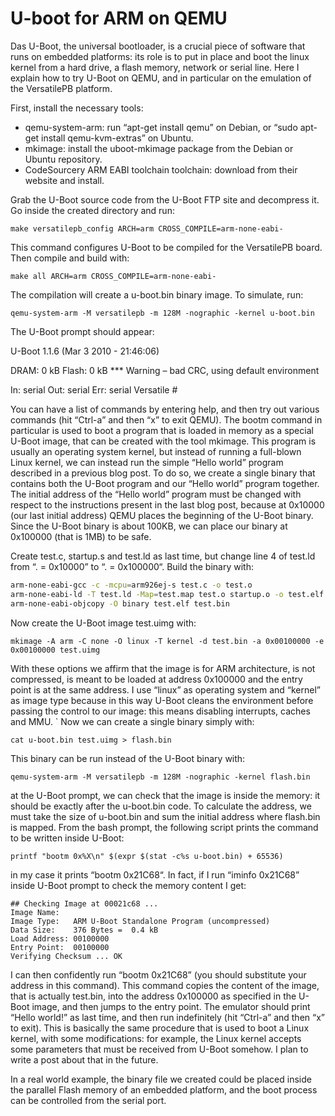 # U-boot for ARM on QEMU


Das U-Boot, the universal bootloader, is a crucial piece of software that runs on embedded platforms: its role is to put in place and boot the linux kernel from a hard drive, a flash memory, network or serial line. Here I explain how to try U-Boot on QEMU, and in particular on the emulation of the VersatilePB platform.

First, install the necessary tools:

- qemu-system-arm: run “apt-get install qemu” on Debian, or “sudo apt-get install qemu-kvm-extras” on Ubuntu.
- mkimage: install the uboot-mkimage package from the Debian or Ubuntu repository.
- CodeSourcery ARM EABI toolchain toolchain: download from their website and install.

Grab the U-Boot source code from the U-Boot FTP site and decompress it. Go inside the created directory and run:
```
make versatilepb_config ARCH=arm CROSS_COMPILE=arm-none-eabi-
```
This command configures U-Boot to be compiled for the VersatilePB board. Then compile and build with:
```
make all ARCH=arm CROSS_COMPILE=arm-none-eabi-
```
The compilation will create a u-boot.bin binary image. To simulate, run:
```
qemu-system-arm -M versatilepb -m 128M -nographic -kernel u-boot.bin
```
The U-Boot prompt should appear:

U-Boot 1.1.6 (Mar 3 2010 - 21:46:06)

DRAM: 0 kB
Flash: 0 kB
*** Warning – bad CRC, using default environment

In: serial
Out: serial
Err: serial
Versatile #

You can have a list of commands by entering help, and then try out various commands (hit “Ctrl-a” and then “x” to exit QEMU). The bootm command in particular is used to boot a program that is loaded in memory as a special U-Boot image, that can be created with the tool mkimage. This program is usually an operating system kernel, but instead of running a full-blown Linux kernel, we can instead run the simple “Hello world” program described in a previous blog post. To do so, we create a single binary that contains both the U-Boot program and our “Hello world” program together. The initial address of the “Hello world” program must be changed with respect to the instructions present in the last blog post, because at 0x10000 (our last initial address) QEMU places the beginning of the U-Boot binary. Since the U-Boot binary is about 100KB, we can place our binary at 0x100000 (that is 1MB) to be safe.

Create test.c, startup.s and test.ld as last time, but change line 4 of test.ld from “. = 0x10000” to “. = 0x100000“. Build the binary with:

```sh
arm-none-eabi-gcc -c -mcpu=arm926ej-s test.c -o test.o
arm-none-eabi-ld -T test.ld -Map=test.map test.o startup.o -o test.elf
arm-none-eabi-objcopy -O binary test.elf test.bin
```
Now create the U-Boot image test.uimg with:
```
mkimage -A arm -C none -O linux -T kernel -d test.bin -a 0x00100000 -e 0x00100000 test.uimg
```

With these options we affirm that the image is for ARM architecture, is not compressed, is meant to be loaded at address 0x100000 and the entry point is at the same address. I use “linux” as operating system and “kernel” as image type because in this way U-Boot cleans the environment before passing the control to our image: this means disabling interrupts, caches and MMU.
`
Now we can create a single binary simply with:
```
cat u-boot.bin test.uimg > flash.bin
```

This binary can be run instead of the U-Boot binary with:
```
qemu-system-arm -M versatilepb -m 128M -nographic -kernel flash.bin
```

at the U-Boot prompt, we can check that the image is inside the memory: it should be exactly after the u-boot.bin code. To calculate the address, we must take the size of u-boot.bin and sum the initial address where flash.bin is mapped. From the bash prompt, the following script prints the command to be written inside U-Boot:
```
printf "bootm 0x%X\n" $(expr $(stat -c%s u-boot.bin) + 65536)
```

in my case it prints “bootm 0x21C68“. In fact, if I run “iminfo 0x21C68” inside U-Boot prompt to check the memory content I get:
```
## Checking Image at 00021c68 ...
Image Name:
Image Type:   ARM U-Boot Standalone Program (uncompressed)
Data Size:    376 Bytes =  0.4 kB
Load Address: 00100000
Entry Point:  00100000
Verifying Checksum ... OK
```

I can then confidently run “bootm 0x21C68” (you should substitute your address in this command). This command copies the content of the image, that is actually test.bin, into the address 0x100000 as specified in the U-Boot image, and then jumps to the entry point. The emulator should print “Hello world!” as last time, and then run indefinitely (hit “Ctrl-a” and then “x” to exit). This is basically the same procedure that is used to boot a Linux kernel, with some modifications: for example, the Linux kernel accepts some parameters that must be received from U-Boot somehow. I plan to write a post about that in the future.

In a real world example, the binary file we created could be placed inside the parallel Flash memory of an embedded platform, and the boot process can be controlled from the serial port.
